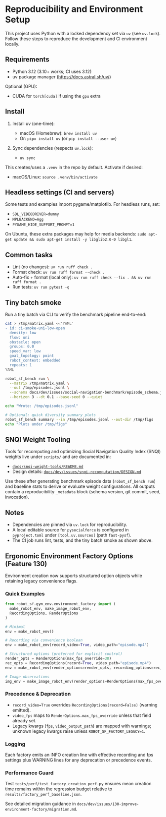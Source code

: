 # Reproducibility and Environment Setup

This project uses Python with a locked dependency set via `uv` (see `uv.lock`). Follow these steps to reproduce the development and CI environment locally.

## Requirements
- Python 3.12 (3.10+ works; CI uses 3.12)
- uv package manager (https://docs.astral.sh/uv/)

Optional (GPU):
- CUDA for `torch[cuda]` if using the `gpu` extra

## Install
1) Install uv (one-time):
   - macOS (Homebrew): `brew install uv`
   - Or: `pipx install uv` (or `pip install --user uv`)

2) Sync dependencies (respects `uv.lock`):
   - `uv sync`

This creates/uses a `.venv` in the repo by default. Activate if desired:
- macOS/Linux: `source .venv/bin/activate`

## Headless settings (CI and servers)
Some tests and examples import pygame/matplotlib. For headless runs, set:
- `SDL_VIDEODRIVER=dummy`
- `MPLBACKEND=Agg`
- `PYGAME_HIDE_SUPPORT_PROMPT=1`

On Ubuntu, these extra packages may help for media backends: `sudo apt-get update && sudo apt-get install -y libglib2.0-0 libgl1`.

## Common tasks
- Lint (no changes): `uv run ruff check .`
- Format check: `uv run ruff format --check .`
- Auto-fix + format (local only): `uv run ruff check --fix . && uv run ruff format .`
- Run tests: `uv run pytest -q`

## Tiny batch smoke
Run a tiny batch via CLI to verify the benchmark pipeline end-to-end:

```bash
cat > /tmp/matrix.yaml <<'YAML'
- id: ci-smoke-uni-low-open
  density: low
  flow: uni
  obstacle: open
  groups: 0.0
  speed_var: low
  goal_topology: point
  robot_context: embedded
  repeats: 1
YAML

robot_sf_bench run \
  --matrix /tmp/matrix.yaml \
  --out /tmp/episodes.jsonl \
  --schema docs/dev/issues/social-navigation-benchmark/episode_schema.json \
  --horizon 3 --dt 0.1 --base-seed 0 --quiet

echo "Wrote: /tmp/episodes.jsonl"

# Optional: quick diversity summary plots
robot_sf_bench summary --in /tmp/episodes.jsonl --out-dir /tmp/figs
echo "Plots under /tmp/figs"
```

## SNQI Weight Tooling

Tools for recomputing and optimizing Social Navigation Quality Index (SNQI) weights live under `scripts/` and are documented in:

- [`docs/snqi-weight-tools/README.md`](./snqi-weight-tools/README.md)
- Design details: [`docs/dev/issues/snqi-recomputation/DESIGN.md`](./dev/issues/snqi-recomputation/DESIGN.md)

Use these after generating benchmark episode data (`robot_sf_bench run`) and baseline stats to derive or evaluate weight configurations. All outputs contain a reproducibility `_metadata` block (schema version, git commit, seed, invocation).

## Notes
- Dependencies are pinned via `uv.lock` for reproducibility.
- A local editable source for `pysocialforce` is configured in `pyproject.toml` under `[tool.uv.sources]` (path `fast-pysf`).
- The CI job runs lint, tests, and the tiny batch smoke as shown above.

## Ergonomic Environment Factory Options (Feature 130)

Environment creation now supports structured option objects while retaining legacy convenience flags.

### Quick Examples
```python
from robot_sf.gym_env.environment_factory import (
  make_robot_env, make_image_robot_env,
  RecordingOptions, RenderOptions
)

# Minimal
env = make_robot_env()

# Recording via convenience boolean
env = make_robot_env(record_video=True, video_path="episode.mp4")

# Structured options (preferred for explicit control)
render_opts = RenderOptions(max_fps_override=30)
rec_opts = RecordingOptions(record=True, video_path="episode.mp4")
env = make_robot_env(render_options=render_opts, recording_options=rec_opts, debug=True)

# Image observations
img_env = make_image_robot_env(render_options=RenderOptions(max_fps_override=24))
```

### Precedence & Deprecation
- `record_video=True` overrides `RecordingOptions(record=False)` (warning emitted).
- `video_fps` maps to `RenderOptions.max_fps_override` unless that field already set.
- Legacy kwargs (`fps`, `video_output_path`) are mapped with warnings; unknown legacy kwargs raise unless `ROBOT_SF_FACTORY_LEGACY=1`.

### Logging
Each factory emits an INFO creation line with effective recording and fps settings plus WARNING lines for any deprecation or precedence events.

### Performance Guard
Test `tests/perf/test_factory_creation_perf.py` ensures mean creation time remains within the regression budget relative to `results/factory_perf_baseline.json`.

See detailed migration guidance in `docs/dev/issues/130-improve-environment-factory/migration.md`.
